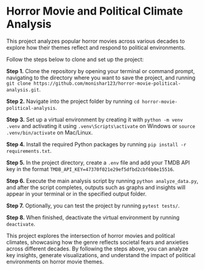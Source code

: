 # Horror Movie and Political Climate Analysis

This project analyzes popular horror movies across various decades to explore how their themes reflect and respond to political environments. 

Follow the steps below to clone and set up the project: 

**Step 1.** Clone the repository by opening your terminal or command prompt, navigating to the directory where you want to save the project, and running `git clone https://github.com/monishar123/horror-movie-political-analysis.git`. 

**Step 2.** Navigate into the project folder by running `cd horror-movie-political-analysis`. 

**Step 3.** Set up a virtual environment by creating it with `python -m venv .venv` and activating it using `.venv\Scripts\activate` on Windows or `source .venv/bin/activate` on Mac/Linux. 

**Step 4.** Install the required Python packages by running `pip install -r requirements.txt`. 

**Step 5.** In the project directory, create a `.env` file and add your TMDB API key in the format `TMDB_API_KEY=47370f021e29ef5dfbd2cbf6b8e15516`. 

**Step 6.** Execute the main analysis script by running `python analyze_data.py`, and after the script completes, outputs such as graphs and insights will appear in your terminal or in the specified output folder. 

**Step 7.** Optionally, you can test the project by running `pytest tests/`. 

**Step 8.** When finished, deactivate the virtual environment by running `deactivate`. 

This project explores the intersection of horror movies and political climates, showcasing how the genre reflects societal fears and anxieties across different decades. By following the steps above, you can analyze key insights, generate visualizations, and understand the impact of political environments on horror movie themes.
